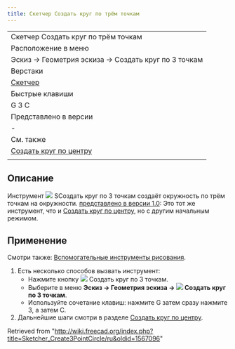 ```yaml
---
title: Скетчер Создать круг по трём точкам
---
```

|  |
| --- |
| Скетчер Создать круг по трём точкам |
| Расположение в меню |
| Эскиз → Геометрия эскиза → Создать круг по 3 точкам |
| Верстаки |
| [Скетчер](/Sketcher_Workbench/ru "Sketcher Workbench/ru") |
| Быстрые клавиши |
| G 3 C |
| Представлено в версии |
| - |
| См. также |
| [Создать круг по центру](/Sketcher_CreateCircle/ru "Sketcher CreateCircle/ru") |
|  |

## Описание

Инструмент ![](/images/Sketcher_Create3PointCircle.svg) SСоздать круг по 3 точкам создаёт окружность по трём точкам на окружности. [представлено в версии 1.0](/Release_notes_1.0/ru "Release notes 1.0/ru"): Это тот же инструмент, что и [Создать круг по центру](/Sketcher_CreateCircle/ru "Sketcher CreateCircle/ru"), но с другим начальным режимом.

## Применение

Смотри также: [Вспомогательные инструменты рисования](/Sketcher_Workbench/ru#Drawing_aids "Sketcher Workbench/ru").

1. Есть несколько способов вызвать инструмент:
   * Нажмите кнопку ![](/images/Sketcher_Create3PointCircle.svg) Создать круг по 3 точкам.
   * Выберите в меню **Эскиз → Геометрия эскиза → ![](/images/Sketcher_Create3PointCircle.svg) Создать круг по 3 точкам**.
   * Используйте сочетание клавиш: нажмите G затем сразу нажмите 3, а затем C.
2. Дальнейшие шаги смотри в разделе [Создать круг по центру](/Sketcher_CreateCircle/ru#Usage "Sketcher CreateCircle/ru").

Retrieved from "<http://wiki.freecad.org/index.php?title=Sketcher_Create3PointCircle/ru&oldid=1567096>"